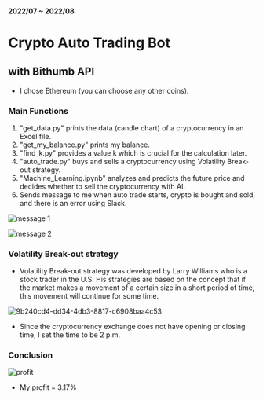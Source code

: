 <h4> 2022/07 ~ 2022/08 </h4>

# Crypto Auto Trading Bot

## with Bithumb API

- I chose Ethereum (you can choose any other coins).

### Main Functions
1. "get_data.py" prints the data (candle chart) of a cryptocurrency in an Excel file.
2. "get_my_balance.py" prints my balance.
3. "find_k.py" provides a value k which is crucial for the calculation later.
4. "auto_trade.py" buys and sells a cryptocurrency using Volatility Break-out strategy.
5. "Machine_Learning.ipynb" analyzes and predicts the future price and decides whether to sell the cryptocurrency with AI.
6. Sends message to me when auto trade starts, crypto is bought and sold, and there is an error using Slack.

![message 1](https://user-images.githubusercontent.com/113051612/189270068-d623f747-6b36-4fcb-9740-5e9dbb1dba52.png)

![message 2](https://user-images.githubusercontent.com/113051612/189270166-c22357b2-af64-4816-915d-fb8f22a4b75c.png)


### Volatility Break-out strategy
- Volatility Break-out strategy was developed by Larry Williams who is a stock trader in the U.S. His strategies are based on the concept that if the market makes a movement of a certain size in a short period of time, this movement will continue for some time.

![9b240cd4-dd34-4db3-8817-c6908baa4c53](https://user-images.githubusercontent.com/113051612/189268858-6e887a5e-6844-45d2-9d31-3133a161d8d6.png)
- Since the cryptocurrency exchange does not have opening or closing time, I set the time to be 2 p.m.

### Conclusion
![profit](https://user-images.githubusercontent.com/113051612/189269529-32ade485-36ea-47f0-bc3d-16f09603a4c9.png)

- My profit = 3.17%



